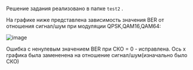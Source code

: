 Решение задания реализовано в папке `test2` .

На графике ниже представлена зависимость значения BER от отношения сигнал/шум при модуляции QPSK,QAM16,QAM64:

![image](https://github.com/user-attachments/assets/d7f5745a-0276-4f72-a123-972140922d67)

Ошибка с ненулевым значением BER при СКО = 0 - исправлена.
Ось х графика была замененена на отношение сигнал/шум(изначально было СКО)
